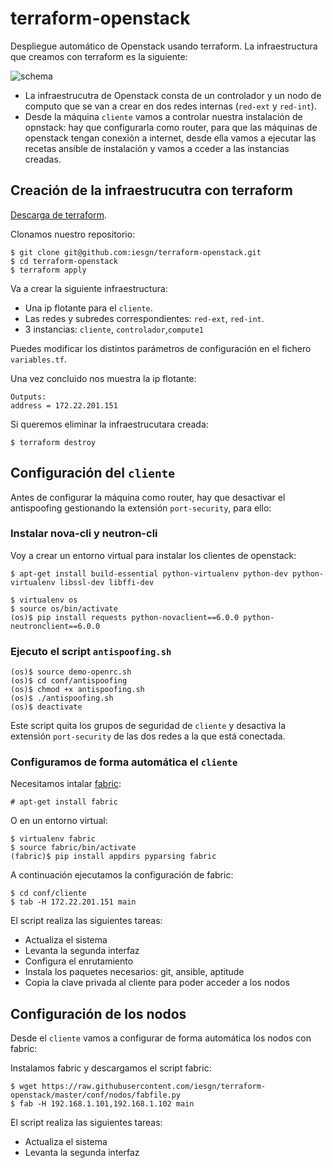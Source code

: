 # terraform-openstack

Despliegue automático de Openstack usando terraform. La infraestructura que creamos con terraform es la siguiente:

![schema](https://github.com/iesgn/terraform-openstack/raw/master/img/tos.png)

* La infraestrucutra de Openstack consta de un controlador y un nodo de computo que se van a crear en dos redes internas (`red-ext` y `red-int`).
* Desde la máquina `cliente` vamos a controlar nuestra instalación de opnstack: hay que configurarla como router, para que las máquinas de openstack tengan conexión a internet, desde ella vamos a ejecutar las recetas ansible de instalación y vamos a cceder a las instancias creadas.

## Creación de la infraestrucutra con terraform

[Descarga de terraform](https://www.terraform.io/downloads.html).

Clonamos nuestro repositorio:

	$ git clone git@github.com:iesgn/terraform-openstack.git
	$ cd terraform-openstack
	$ terraform apply

Va a crear la siguiente infraestructura:

* Una ip flotante para el `cliente`.
* Las redes y subredes correspondientes: `red-ext`, `red-int`.
* 3 instancias: `cliente`, `controlador`,`compute1`

Puedes modificar los distintos parámetros de configuración en el fichero `variables.tf`.

Una vez concluido nos muestra la ip flotante:

	Outputs:
	address = 172.22.201.151

Si queremos eliminar la infraestrucutara creada:

	$ terraform destroy

## Configuración del `cliente` 

Antes de configurar la máquina como router, hay que desactivar el antispoofing gestionando la extensión `port-security`, para ello:

### Instalar nova-cli y neutron-cli

Voy a crear un entorno virtual para instalar los clientes de openstack:

	$ apt-get install build-essential python-virtualenv python-dev python-virtualenv libssl-dev libffi-dev

	$ virtualenv os
	$ source os/bin/activate
	(os)$ pip install requests python-novaclient==6.0.0 python-neutronclient==6.0.0

### Ejecuto el script `antispoofing.sh`

	(os)$ source demo-openrc.sh
	(os)$ cd conf/antispoofing
	(os)$ chmod +x antispoofing.sh
	(os)$ ./antispoofing.sh
	(os)$ deactivate

Este script quita los grupos de seguridad de `cliente` y desactiva la extensión `port-security` de las dos redes a la que está conectada.


### Configuramos de forma automática el `cliente`

Necesitamos intalar [fabric](http://www.fabfile.org/):

	# apt-get install fabric

O en un entorno virtual:

	$ virtualenv fabric
	$ source fabric/bin/activate
	(fabric)$ pip install appdirs pyparsing fabric  

A continuación ejecutamos la configuración de fabric:

	$ cd conf/cliente
	$ tab -H 172.22.201.151 main

El script realiza las siguientes tareas:

* Actualiza el sistema
* Levanta la segunda interfaz
* Configura el enrutamiento 
* Instala los paquetes necesarios: git, ansible, aptitude
* Copia la clave privada al cliente para poder acceder a los nodos

## Configuración de los nodos

Desde el `cliente`  vamos a configurar de forma automática los nodos con fabric:

Instalamos fabric y descargamos el script fabric:

	$ wget https://raw.githubusercontent.com/iesgn/terraform-openstack/master/conf/nodos/fabfile.py 
	$ fab -H 192.168.1.101,192.168.1.102 main

El script realiza las siguientes tareas:

* Actualiza el sistema
* Levanta la segunda interfaz